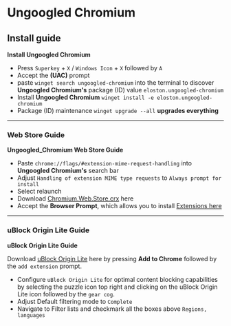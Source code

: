 # Ungoogled Chromium

## Install guide

**Install Ungoogled Chromium**

- Press `Superkey` + `X` / `Windows Icon` + `X` followed by `A`
- Accept the **(UAC)** prompt
- paste `winget search ungoogled-chromium` into the terminal to discover **Ungoogled Chromium's** package (ID) value `eloston.ungoogled-chromium`
- Install **Ungoogled Chromium** `winget install -e eloston.ungoogled-chromium`
- Package (ID) maintenance `winget upgrade --all` **upgrades everything**

***

### Web Store Guide

**Ungoogled_Chromium Web Store Guide**

- Paste `chrome://flags/#extension-mime-request-handling` into **Ungoogled Chromium's** search bar
- Adjust `Handling of extension MIME type requests` to `Always prompt for install`
- Select relaunch
- Download [Chromium.Web.Store.crx](<https://github.com/NeverDecaf/chromium-web-store/releases>) here
- Accept the **Browser Prompt**, which allows you to install [Extensions here](<https://chromewebstore.google.com/>)

***

### uBlock Origin Lite Guide

**uBlock Origin Lite Guide**

Download [uBlock Origin Lite](<https://chromewebstore.google.com/detail/ddkjiahejlhfcafbddmgiahcphecmpfh>) here by pressing **Add to Chrome** followed by the `add extension` prompt.
- Configure `uBlock Origin Lite` for optimal content blocking capabilities by selecting the puzzle icon top right and clicking on the uBlock Origin Lite icon followed by the `gear cog`.
- Adjust Default filtering mode to `Complete`
- Navigate to Filter lists and checkmark all the boxes above `Regions, languages`